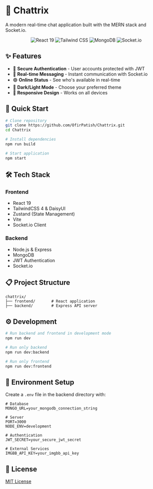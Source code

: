 # 💬 Chattrix

A modern real-time chat application built with the MERN stack and Socket.io.

<div align="center">
  <img src="https://img.shields.io/badge/React-19-blue?style=for-the-badge&logo=react" alt="React 19"/>
  <img src="https://img.shields.io/badge/TailwindCSS-4-38B2AC?style=for-the-badge&logo=tailwind-css" alt="Tailwind CSS"/>
  <img src="https://img.shields.io/badge/MongoDB-4.4-47A248?style=for-the-badge&logo=mongodb" alt="MongoDB"/>
  <img src="https://img.shields.io/badge/Socket.io-4-010101?style=for-the-badge&logo=socket.io" alt="Socket.io"/>
</div>

## ✨ Features

- 🔐 **Secure Authentication** - User accounts protected with JWT
- 💬 **Real-time Messaging** - Instant communication with Socket.io
- 🟢 **Online Status** - See who's available in real-time
- 🌙 **Dark/Light Mode** - Choose your preferred theme
- 📱 **Responsive Design** - Works on all devices

## 🚀 Quick Start

```bash
# Clone repository
git clone https://github.com/OfirPatish/Chattrix.git
cd Chattrix

# Install dependencies
npm run build

# Start application
npm start
```

## 🛠️ Tech Stack

### Frontend

- React 19
- TailwindCSS 4 & DaisyUI
- Zustand (State Management)
- Vite
- Socket.io Client

### Backend

- Node.js & Express
- MongoDB
- JWT Authentication
- Socket.io

## 📋 Project Structure

```
chattrix/
├── frontend/       # React application
├── backend/        # Express API server
```

## ⚙️ Development

```bash
# Run backend and frontend in development mode
npm run dev

# Run only backend
npm run dev:backend

# Run only frontend
npm run dev:frontend
```

## 🔧 Environment Setup

Create a `.env` file in the backend directory with:

```
# Database
MONGO_URL=your_mongodb_connection_string

# Server
PORT=3000
NODE_ENV=development

# Authentication
JWT_SECRET=your_secure_jwt_secret

# External Services
IMGBB_API_KEY=your_imgbb_api_key

```

## 📝 License

[MIT License](LICENSE)
